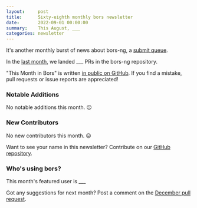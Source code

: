 ```yaml
---
layout:     post
title:      Sixty-eighth monthly bors newsletter
date:       2022-09-01 00:00:00
summary:    This August, ___
categories: newsletter
---
```


It's another monthly burst of news about bors-ng, a [submit queue](https://epage.github.io/dev/submit-queue/).

In the [last month](https://github.com/bors-ng/bors-ng/pulls?q=is%3Apr+is%3Amerged+closed%3A2022-08-01..2022-08-31),
we landed ___ PRs in the bors-ng repository.

"This Month in Bors" is written [in public on GitHub][GitHub for TMiB].
If you find a mistake, pull requests or issue reports are appreciated!

[GitHub for TMiB]: https://github.com/bors-ng/bors-ng.github.io


### Notable Additions

No notable additions this month. ☹️


### New Contributors

No new contributors this month. ☹️

Want to see your name in this newsletter? Contribute on our [GitHub repository](https://github.com/bors-ng/bors-ng).


### Who's using bors?

This month's featured user is ___

Got any suggestions for next month?
Post a comment on the [December pull request](https://github.com/bors-ng/bors-ng.github.io/pull/___).
